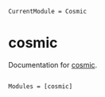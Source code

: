 ```@meta
CurrentModule = Cosmic
```

# cosmic

Documentation for [cosmic](https://github.com/aburousan/cosmic.jl).

```@index
```

```@autodocs
Modules = [cosmic]
```

